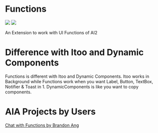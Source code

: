 # Functions

<img src="https://forthebadge.com/images/featured/featured-built-with-love.svg">
<img src="https://forthebadge.com/images/badges/built-for-android.svg">

An Extension to work with UI Functions of AI2

# Difference with Itoo and Dynamic Components
Functions is different with Itoo and Dynamic Components. 
Itoo works in Background while Functions work when you want Label, Button, TextBox, Notifier & Toast in 1.
DynamicComponents is like you want to copy components.

# AIA Projects by Users
<a href="https://github.com/theFuncTions/Functions/raw/main/functions/assets/ChatWithFunctions.aia">Chat with Functions by Brandon Ang</a>
